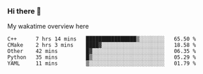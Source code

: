 ### Hi there 👋

<!--
**Jassy930/Jassy930** is a ✨ _special_ ✨ repository because its `README.md` (this file) appears on your GitHub profile.

Here are some ideas to get you started:

- 🔭 I’m currently working on ...
- 🌱 I’m currently learning ...
- 👯 I’m looking to collaborate on ...
- 🤔 I’m looking for help with ...
- 💬 Ask me about ...
- 📫 How to reach me: ...
- 😄 Pronouns: ...
- ⚡ Fun fact: ...
-->

My wakatime overview here
<!--START_SECTION:waka-->
```text
C++      7 hrs 14 mins   ████████████████▒░░░░░░░░   65.50 % 
CMake    2 hrs 3 mins    ████▓░░░░░░░░░░░░░░░░░░░░   18.58 % 
Other    42 mins         █▓░░░░░░░░░░░░░░░░░░░░░░░   06.35 % 
Python   35 mins         █▒░░░░░░░░░░░░░░░░░░░░░░░   05.29 % 
YAML     11 mins         ▒░░░░░░░░░░░░░░░░░░░░░░░░   01.79 % 
```
<!--END_SECTION:waka-->
